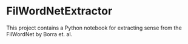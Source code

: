 # FilWordNetExtractor
This project contains a Python notebook for extracting sense from the FilWordNet by Borra et. al.
